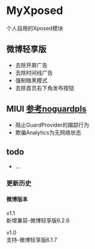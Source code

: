 # MyXposed

个人自用的Xposed模块

## 微博轻享版

* 去除开屏广告
* 去除时间线广告
* 强制暗黑模式
* 去除首页右下角发布按钮


## MIUI  [参考noguardpls](https://github.com/Xposed-Modules-Repo/cn.fyyr.noguardpls)

* 阻止GuardProvider的跟踪行为
* 欺骗Analytics为无网络状态

## todo

* ...



### 更新历史

#### 微博版本

v1.1   
新增兼容-微博轻享版6.2.6

v1.0    
支持-微博轻享版6.1.7

